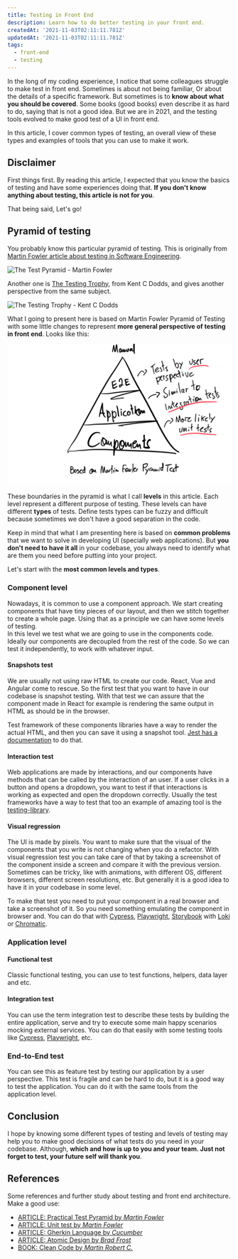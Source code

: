 ```yaml
---
title: Testing in Front End
description: Learn how to do better testing in your front end.
createdAt: '2021-11-03T02:11:11.781Z'
updatedAt: '2021-11-03T02:11:11.781Z'
tags:
  - front-end
  - testing
---
```


In the long of my coding experience, I notice that some colleagues struggle to make test in front end. Sometimes is about not being familiar, Or about the details of a specific framework. But sometimes is to **know about what you should be covered**. Some books (good books) even describe it as hard to do, saying that is not a good idea. But we are in 2021, and the testing tools evolved to make good test of a UI in front end.

In this article, I cover common types of testing, an overall view of these types and examples of tools that you can use to make it work.

## Disclaimer

First things first. By reading this article, I expected that you know the basics of testing and have some experiences doing that. **If you don't know anything about testing, this article is not for you**.

That being said, Let's go!

## Pyramid of testing

You probably know this particular pyramid of testing. This is originally from [Martin Fowler article about testing in Software Engineering](https://martinfowler.com/articles/practical-test-pyramid.html).

![The Test Pyramid - Martin Fowler](https://martinfowler.com/articles/practical-test-pyramid/testPyramid.png)

Another one is [The Testing Trophy](https://twitter.com/kentcdodds/status/960723172591992832?lang=es), from Kent C Dodds, and gives another perspective from the same subject.

![The Testing Trophy - Kent C Dodds](https://pbs.twimg.com/media/DVUoM94VQAAzuws?format=jpg&name=900x900)

What I going to present here is based on Martin Fowler Pyramid of Testing with some little changes to represent **more general perspective of testing in front end**. Looks like this:

![Pyramid of Testing Front End Adapted](../../images/pyramid-of-testing-front-end.png "Pyramid of Testing Front End Adapted")

These boundaries in the pyramid is what I call **levels** in this article. Each level represent a different purpose of testing. These levels can have different **types** of tests. Define tests types can be fuzzy and difficult because sometimes we don't have a good separation in the code.

Keep in mind that what I am presenting here is based on **common problems** that we want to solve in developing UI (specially web applications). But **you don't need to have it all** in your codebase, you always need to identify what are them you need before putting into your project.

Let's start with the **most common levels and types**.

### Component level

Nowadays, it is common to use a component approach. We start creating components that have tiny pieces of our layout, and then we stitch together to create a whole page. Using that as a principle we can have some levels of testing.  
In this level we test what we are going to use in the components code. Ideally our components are decoupled from the rest of the code. So we can test it independently, to work with whatever input.

#### Snapshots test

We are usually not using raw HTML to create our code. React, Vue and Angular come to rescue. So the first test that you want to have in our codebase is snapshot testing. With that test we can assure that the component made in React for example is rendering the same output in HTML as should be in the browser.

Test framework of these components libraries have a way to render the actual HTML, and then you can save it using a snapshot tool. [Jest has a documentation](https://jestjs.io/docs/snapshot-testing) to do that.

#### Interaction test

Web applications are made by interactions, and our components have methods that can be called by the interaction of an user. If a user clicks in a button and opens a dropdown, you want to test if that interactions is working as expected and open the dropdown correctly. Usually the test frameworks have a way to test that too an example of amazing tool is the [testing-library](https://testing-library.com/docs/).

#### Visual regression

The UI is made by pixels. You want to make sure that the visual of the components that you write is not changing when you do a refactor. With visual regression test you can take care of that by taking a screenshot of the component inside a screen and compare it with the previous version. Sometimes can be tricky, like with animations, with different OS, different browsers, different screen resolutions, etc. But generally it is a good idea to have it in your codebase in some level.

To make that test you need to put your component in a real browser and take a screenshot of it. So you need something emulating the component in browser and. You can do that with [Cypress](https://www.cypress.io/), [Playwright](https://playwright.dev/), [Storybook](https://storybook.js.org/) with [Loki](https://loki.js.org/) or [Chromatic](https://www.chromatic.com/).

### Application level

#### Functional test

Classic functional testing, you can use to test functions, helpers, data layer and etc.

#### Integration test

You can use the term integration test to describe these tests by building the entire application, serve and try to execute some main happy scenarios mocking external services. You can do that easily with some testing tools like [Cypress](https://www.cypress.io/), [Playwright](https://playwright.dev/), etc.

### End-to-End test

You can see this as feature test by testing our application by a user perspective. This test is fragile and can be hard to do, but it is a good way to test the application. You can do it with the same tools from the application level.

## Conclusion

I hope by knowing some different types of testing and levels of testing may help you to make good decisions of what tests do you need in your codebase. Although, **which and how is up to you and your team. Just not forget to test, your future self will thank you**.

## References

Some references and further study about testing and front end architecture. Make a good use:

- [ARTICLE: Practical Test Pyramid by *Martin Fowler*](https://martinfowler.com/articles/practical-test-pyramid.html)
- [ARTICLE: Unit test by *Martin Fowler*](https://martinfowler.com/bliki/UnitTest.html)
- [ARTICLE: Gherkin Language by *Cucumber*](https://cucumber.io/docs/gherkin/)
- [ARTICLE: Atomic Design by *Brad Frost*](https://bradfrost.com/blog/post/atomic-web-design/)
- [BOOK: Clean Code by *Martin Robert C.*](https://www.amazon.com.br/dp/B001GSTOAM/ref=dp-kindle-redirect?_encoding=UTF8&btkr=1)
